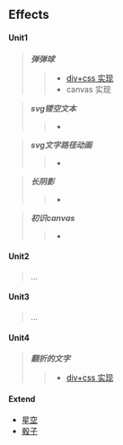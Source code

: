 ##  Effects 
#### Unit1
  > *__弹弹球__* 
  >> * [div+css 实现](https://onethousandandtwentyfour.github.io/effects/%e5%bc%b9%e5%bc%b9%e7%90%83/)
  >> * canvas 实现
  
  > *__svg镂空文本__*
  >> *
  
  > *__svg文字路径动画__*
  >> *
  
  > *__长阴影__*
  >> *
  
  > *__初识canvas__*
  >> *
  
#### Unit2
  > ...
#### Unit3
  > ...
#### Unit4
  > *__翻折的文字__*
  >> * [div+css 实现](https://onethousandandtwentyfour.github.io/effects/unit4/%e7%bf%bb%e6%8a%98%e7%9a%84%e6%96%87%e5%ad%97/)
#### Extend
  *  [星空](https://onethousandandtwentyfour.github.io/effects/extend/%e6%98%9f%e7%a9%ba/)
  *  [骰子](https://onethousandandtwentyfour.github.io/effects/extend/%e9%aa%b0%e5%ad%90/)


